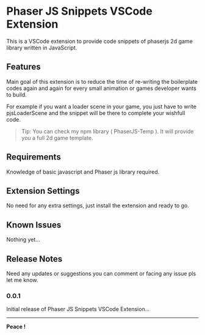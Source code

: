 # Phaser JS Snippets VSCode Extension

This is a VSCode extension to provide code snippets of phaserjs 2d game library written in JavaScript.

## Features

Main goal of this extension is to reduce the time of re-writing the boilerplate codes again and again for every small animation or games developer wants to build.

For example if you want a loader scene in your game, you just have to write pjsLoaderScene and the snippet will be there to complete your wishfull code.

<!-- \!\[feature X\]\(images/feature-x.png\) -->

> Tip: You can check my npm library ( PhaserJS-Temp ). It will provide you a full 2d game template.

## Requirements

Knowledge of basic javascript and Phaser js library required.

## Extension Settings

No need for any extra settings, just install the extension and ready to go.

## Known Issues

Nothing yet...

## Release Notes

Need any updates or suggestions you can comment or facing any issue pls let me know.

### 0.0.1

Initial release of Phaser JS Snippets VSCode Extension...

-----------------------------------------------------------------------------------------------------------

**Peace !** 
